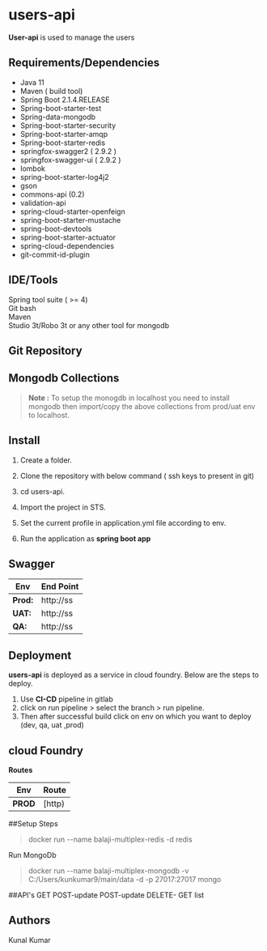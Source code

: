 # users-api

**User-api** is used to manage the users


## Requirements/Dependencies

- Java 11
- Maven ( build tool)
- Spring Boot 2.1.4.RELEASE
- Spring-boot-starter-test
- Spring-data-mongodb
- Spring-boot-starter-security
- Spring-boot-starter-amqp
- Spring-boot-starter-redis
- springfox-swagger2 ( 2.9.2 )
- springfox-swagger-ui ( 2.9.2 )
- lombok
- spring-boot-starter-log4j2
- gson
- commons-api (0.2)
- validation-api
- spring-cloud-starter-openfeign
- spring-boot-starter-mustache
- spring-boot-devtools
- spring-boot-starter-actuator
- spring-cloud-dependencies
- git-commit-id-plugin

## IDE/Tools
Spring tool suite ( >= 4)  
Git bash  
Maven  
Studio 3t/Robo 3t or any other tool for mongodb

## Git Repository


## Mongodb Collections


> **Note :** To setup the monogdb in localhost you need to install mongodb then import/copy the above collections from prod/uat env to localhost.   

## Install

 1. Create a folder.
 2. Clone the repository with below command ( ssh keys to present in git)


 3. cd users-api.
 4. Import the project in STS.
 5. Set the current profile in application.yml file according to env.
 6. Run the application as **spring boot app**

## Swagger

| **Env** | **End Point** |
|---|---|
| **Prod:** | http://ss|
| **UAT:** | http://ss|  
| **QA:** | http://ss|

## Deployment

**users-api** is deployed as a service in cloud foundry. Below are the steps to deploy.

 1. Use **CI-CD** pipeline in gitlab
2. click on run pipeline > select the branch > run pipeline.
3. Then after successful build click on env on which you want to deploy (dev, qa, uat ,prod)

## cloud Foundry
**Routes**  

 | **Env** | **Route** |
 | --- | ------ |
 | **PROD** | [http)|
 

##Setup Steps
>docker run --name balaji-multiplex-redis -d redis

Run MongoDb

>docker run --name balaji-multiplex-mongodb -v C:/Users/kunkumar9/main/data -d -p 27017:27017 mongo


##API's
GET 
POST-update
POST-update
DELETE-
GET list

## Authors

Kunal Kumar